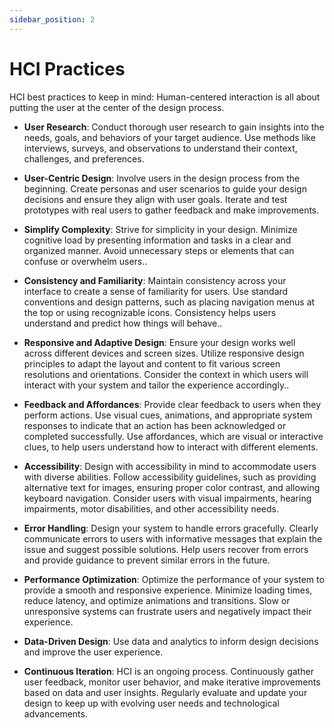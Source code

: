 ```yaml
---
sidebar_position: 2
---
```


# HCI Practices

HCI best practices to keep in mind: Human-centered interaction is all about putting the user at the center of the design process.

- **User Research**: Conduct thorough user research to gain insights into the needs, goals, and behaviors of your target audience. Use methods like interviews, surveys, and observations to understand their context, challenges, and preferences.

- **User-Centric Design**: Involve users in the design process from the beginning. Create personas and user scenarios to guide your design decisions and ensure they align with user goals. Iterate and test prototypes with real users to gather feedback and make improvements.

- **Simplify Complexity**: Strive for simplicity in your design. Minimize cognitive load by presenting information and tasks in a clear and organized manner. Avoid unnecessary steps or elements that can confuse or overwhelm users..

- **Consistency and Familiarity**: Maintain consistency across your interface to create a sense of familiarity for users. Use standard conventions and design patterns, such as placing navigation menus at the top or using recognizable icons. Consistency helps users understand and predict how things will behave..

- **Responsive and Adaptive Design**: Ensure your design works well across different devices and screen sizes. Utilize responsive design principles to adapt the layout and content to fit various screen resolutions and orientations. Consider the context in which users will interact with your system and tailor the experience accordingly..

- **Feedback and Affordances**: Provide clear feedback to users when they perform actions. Use visual cues, animations, and appropriate system responses to indicate that an action has been acknowledged or completed successfully. Use affordances, which are visual or interactive clues, to help users understand how to interact with different elements.

- **Accessibility**: Design with accessibility in mind to accommodate users with diverse abilities. Follow accessibility guidelines, such as providing alternative text for images, ensuring proper color contrast, and allowing keyboard navigation. Consider users with visual impairments, hearing impairments, motor disabilities, and other accessibility needs.

- **Error Handling**: Design your system to handle errors gracefully. Clearly communicate errors to users with informative messages that explain the issue and suggest possible solutions. Help users recover from errors and provide guidance to prevent similar errors in the future.

- **Performance Optimization**: Optimize the performance of your system to provide a smooth and responsive experience. Minimize loading times, reduce latency, and optimize animations and transitions. Slow or unresponsive systems can frustrate users and negatively impact their experience.

- **Data-Driven Design**: Use data and analytics to inform design decisions and improve the user experience.

- **Continuous Iteration**: HCI is an ongoing process. Continuously gather user feedback, monitor user behavior, and make iterative improvements based on data and user insights. Regularly evaluate and update your design to keep up with evolving user needs and technological advancements.
